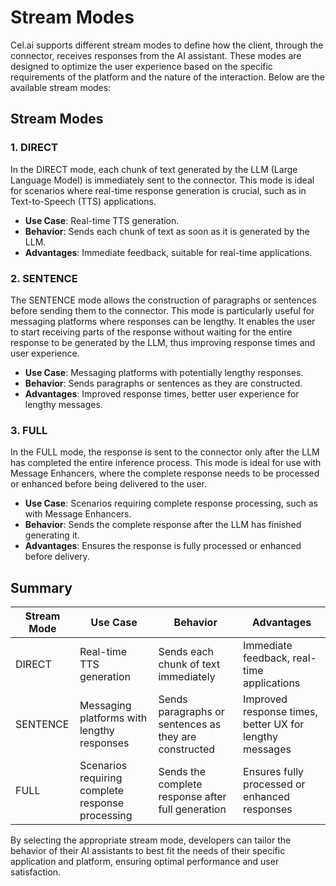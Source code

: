 # Stream Modes

Cel.ai supports different stream modes to define how the client, through the connector, receives responses from the AI assistant. These modes are designed to optimize the user experience based on the specific requirements of the platform and the nature of the interaction. Below are the available stream modes:

## Stream Modes

### 1. DIRECT
In the DIRECT mode, each chunk of text generated by the LLM (Large Language Model) is immediately sent to the connector. This mode is ideal for scenarios where real-time response generation is crucial, such as in Text-to-Speech (TTS) applications.

- **Use Case**: Real-time TTS generation.
- **Behavior**: Sends each chunk of text as soon as it is generated by the LLM.
- **Advantages**: Immediate feedback, suitable for real-time applications.

### 2. SENTENCE
The SENTENCE mode allows the construction of paragraphs or sentences before sending them to the connector. This mode is particularly useful for messaging platforms where responses can be lengthy. It enables the user to start receiving parts of the response without waiting for the entire response to be generated by the LLM, thus improving response times and user experience.

- **Use Case**: Messaging platforms with potentially lengthy responses.
- **Behavior**: Sends paragraphs or sentences as they are constructed.
- **Advantages**: Improved response times, better user experience for lengthy messages.

### 3. FULL
In the FULL mode, the response is sent to the connector only after the LLM has completed the entire inference process. This mode is ideal for use with Message Enhancers, where the complete response needs to be processed or enhanced before being delivered to the user.

- **Use Case**: Scenarios requiring complete response processing, such as with Message Enhancers.
- **Behavior**: Sends the complete response after the LLM has finished generating it.
- **Advantages**: Ensures the response is fully processed or enhanced before delivery.

## Summary

| Stream Mode | Use Case | Behavior | Advantages |
|-------------|----------|----------|------------|
| DIRECT      | Real-time TTS generation | Sends each chunk of text immediately | Immediate feedback, real-time applications |
| SENTENCE    | Messaging platforms with lengthy responses | Sends paragraphs or sentences as they are constructed | Improved response times, better UX for lengthy messages |
| FULL        | Scenarios requiring complete response processing | Sends the complete response after full generation | Ensures fully processed or enhanced responses |

By selecting the appropriate stream mode, developers can tailor the behavior of their AI assistants to best fit the needs of their specific application and platform, ensuring optimal performance and user satisfaction.